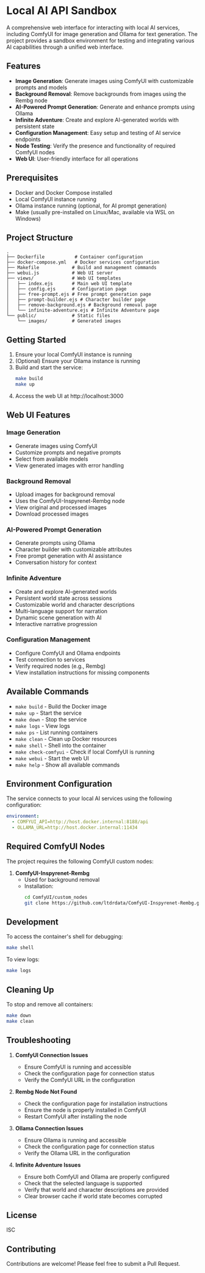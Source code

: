 # Local AI API Sandbox

A comprehensive web interface for interacting with local AI services, including ComfyUI for image generation and Ollama for text generation. The project provides a sandbox environment for testing and integrating various AI capabilities through a unified web interface.

## Features

- **Image Generation**: Generate images using ComfyUI with customizable prompts and models
- **Background Removal**: Remove backgrounds from images using the Rembg node
- **AI-Powered Prompt Generation**: Generate and enhance prompts using Ollama
- **Infinite Adventure**: Create and explore AI-generated worlds with persistent state
- **Configuration Management**: Easy setup and testing of AI service endpoints
- **Node Testing**: Verify the presence and functionality of required ComfyUI nodes
- **Web UI**: User-friendly interface for all operations

## Prerequisites

- Docker and Docker Compose installed
- Local ComfyUI instance running
- Ollama instance running (optional, for AI prompt generation)
- Make (usually pre-installed on Linux/Mac, available via WSL on Windows)

## Project Structure

```
.
├── Dockerfile           # Container configuration
├── docker-compose.yml   # Docker services configuration
├── Makefile            # Build and management commands
├── webui.js            # Web UI server
├── views/              # Web UI templates
│   ├── index.ejs       # Main web UI template
│   ├── config.ejs      # Configuration page
│   ├── free-prompt.ejs # Free prompt generation page
│   ├── prompt-builder.ejs # Character builder page
│   ├── remove-background.ejs # Background removal page
│   └── infinite-adventure.ejs # Infinite Adventure page
└── public/             # Static files
    └── images/         # Generated images
```

## Getting Started

1. Ensure your local ComfyUI instance is running
2. (Optional) Ensure your Ollama instance is running
3. Build and start the service:
   ```bash
   make build
   make up
   ```
4. Access the web UI at http://localhost:3000

## Web UI Features

### Image Generation
- Generate images using ComfyUI
- Customize prompts and negative prompts
- Select from available models
- View generated images with error handling

### Background Removal
- Upload images for background removal
- Uses the ComfyUI-Inspyrenet-Rembg node
- View original and processed images
- Download processed images

### AI-Powered Prompt Generation
- Generate prompts using Ollama
- Character builder with customizable attributes
- Free prompt generation with AI assistance
- Conversation history for context

### Infinite Adventure
- Create and explore AI-generated worlds
- Persistent world state across sessions
- Customizable world and character descriptions
- Multi-language support for narration
- Dynamic scene generation with AI
- Interactive narrative progression

### Configuration Management
- Configure ComfyUI and Ollama endpoints
- Test connection to services
- Verify required nodes (e.g., Rembg)
- View installation instructions for missing components

## Available Commands

- `make build` - Build the Docker image
- `make up` - Start the service
- `make down` - Stop the service
- `make logs` - View logs
- `make ps` - List running containers
- `make clean` - Clean up Docker resources
- `make shell` - Shell into the container
- `make check-comfyui` - Check if local ComfyUI is running
- `make webui` - Start the web UI
- `make help` - Show all available commands

## Environment Configuration

The service connects to your local AI services using the following configuration:

```yaml
environment:
  - COMFYUI_API=http://host.docker.internal:8188/api
  - OLLAMA_URL=http://host.docker.internal:11434
```

## Required ComfyUI Nodes

The project requires the following ComfyUI custom nodes:

1. **ComfyUI-Inspyrenet-Rembg**
   - Used for background removal
   - Installation:
     ```bash
     cd ComfyUI/custom_nodes
     git clone https://github.com/ltdrdata/ComfyUI-Inspyrenet-Rembg.git
     ```

## Development

To access the container's shell for debugging:
```bash
make shell
```

To view logs:
```bash
make logs
```

## Cleaning Up

To stop and remove all containers:
```bash
make down
make clean
```

## Troubleshooting

1. **ComfyUI Connection Issues**
   - Ensure ComfyUI is running and accessible
   - Check the configuration page for connection status
   - Verify the ComfyUI URL in the configuration

2. **Rembg Node Not Found**
   - Check the configuration page for installation instructions
   - Ensure the node is properly installed in ComfyUI
   - Restart ComfyUI after installing the node

3. **Ollama Connection Issues**
   - Ensure Ollama is running and accessible
   - Check the configuration page for connection status
   - Verify the Ollama URL in the configuration

4. **Infinite Adventure Issues**
   - Ensure both ComfyUI and Ollama are properly configured
   - Check that the selected language is supported
   - Verify that world and character descriptions are provided
   - Clear browser cache if world state becomes corrupted

## License

ISC

## Contributing

Contributions are welcome! Please feel free to submit a Pull Request. 